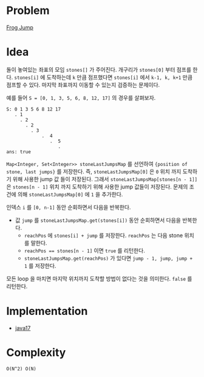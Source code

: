 # Problem

[Frog Jump](https://leetcode.com/problems/frog-jump/)

# Idea

돌이 놓여있는 좌표의 모임 `stones[]` 가 주어진다. 개구리가 `stones[0]` 부터 점프를 한다. `stones[i]` 에 도착하는데 `k` 만큼 점프했다면 `stones[i]` 에서 `k-1, k, k+1` 만큼 점프할 수 있다. 마지막 좌표까지 이동할 수 있는지 검증하는 문제이다.

예를 들어 `S = [0, 1, 3, 5, 6, 8, 12, 17]` 의 경우를 살펴보자.

```
S: 0 1 3 5 6 8 12 17
   . 1
     . 2
       . 2
         . 3
             .  4
                .  5
                   .
ans: true
```

`Map<Integer, Set<Integer>> stoneLastJumpsMap` 를 선언하여 `{position of stone, last jumps}` 를 저장한다. 즉, `stoneLastJumpsMap[0]` 은 `0` 위치 까지 도착하기 위해 사용한 jump 값 들이 저장된다. 그래서 `stoneLastJumpsMap[stones[n - 1]]` 은 `stones[n - 1]` 위치 까지 도착하기 위해 사용한 jump 값들이 저장된다. 문제의 조건에 의해 `stoneLastJumpsMap[0]` 에 `1` 을 추가한다.

인덱스 `i` 를 `[0, n-1]` 동안 순회하면서 다음을 반복한다.

- 값 `jump` 를 `stoneLastJumpsMap.get(stones[i])` 동안 순회하면서 다음을 반복한다.
  - `reachPos` 에 `stones[i] + jump` 를 저장한다. `reachPos` 는 다음 stone 위치를 말한다. 
  - `reachPos == stones[n - 1]` 이면 `true` 를 리턴한다.
  - `stoneLastJumpsMap.get(reachPos)` 가 있다면 `jump - 1, jump, jump + 1` 를 저장한다.

모든 loop 을 마치면 마지막 위치까지 도착할 방법이 없다는 것을 의미한다. `false` 를 리턴한다.

# Implementation

* [java17](MainApp.java)

# Complexity

```
O(N^2) O(N)
```
